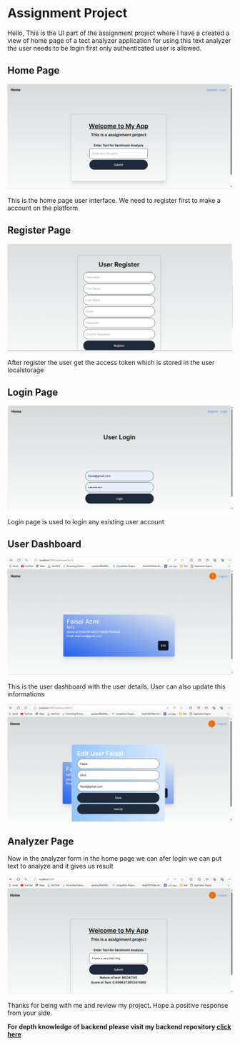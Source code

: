 # Assignment Project

Hello, This is the UI part of the assignment project where I have a created a view of home page of a tect analyzer application for using this text analyzer the user needs to be login first only authenticated user is allowed.

## Home Page

<img
  src="./Preview/home.png"
  alt="Alt text"
  title="Optional title"
  style="display: inline-block; margin: 0 auto; max-width: 100%">

This is the home page user interface. We need to register first to make a account on the platform

## Register Page

<img
  src="./Preview/register.png"
  alt="Alt text"
  title="Optional title"
  style="display: inline-block; margin: 0 auto; max-width: 100%">

After register the user get the access token which is stored in the user localstorage

## Login Page

<img
  src="./Preview/login.png"
  alt="Alt text"
  title="Optional title"
  style="display: inline-block; margin: 0 auto; max-width: 100%">

Login page is used to login any existing user account

## User Dashboard

<img
  src="./Preview/dashboard.png"
  alt="Alt text"
  title="Optional title"
  style="display: inline-block; margin: 0 auto; max-width: 100%">

This is the user dashboard with the user details. User can also update this informations

<img
  src="./Preview/edit.png"
  alt="Alt text"
  title="Optional title"
  style="display: inline-block; margin: 0 auto; max-width: 100%">

## Analyzer Page 

Now in the analyzer form in the home page we can afer login we can put text to analyze and it gives us result

<img
  src="./Preview/analyzer.png"
  alt="Alt text"
  title="Optional title"
  style="display: inline-block; margin: 0 auto; max-width: 100%">

Thanks for being with me and review my project. Hope a positive response from your side. 

<strong>For depth knowledge of backend please visit my backend repository <a href='https://github.com/faisal1025/Aspireit-API'>click here</a></strong>

